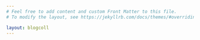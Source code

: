 ```yaml
---
# Feel free to add content and custom Front Matter to this file.
# To modify the layout, see https://jekyllrb.com/docs/themes/#overriding-theme-defaults

layout: blogcoll
---
```

